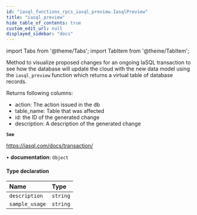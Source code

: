 ```yaml
---
id: "iasql_functions_rpcs_iasql_preview.IasqlPreview"
title: "iasql_preview"
hide_table_of_contents: true
custom_edit_url: null
displayed_sidebar: "docs"
---
```


import Tabs from '@theme/Tabs';
import TabItem from '@theme/TabItem';

Method to visualize proposed changes for an ongoing IaSQL transaction to see how the database will update
the cloud with the new data model using the `iasql_preview` function which returns a virtual table of database records.

Returns following columns:
- action: The action issued in the db
- table_name: Table that was affected
- id: the ID of the generated change
- description: A description of the generated change

**`See`**

https://iasql.com/docs/transaction/

• **documentation**: `Object`

#### Type declaration

| Name | Type |
| :------ | :------ |
| `description` | `string` |
| `sample_usage` | `string` |
